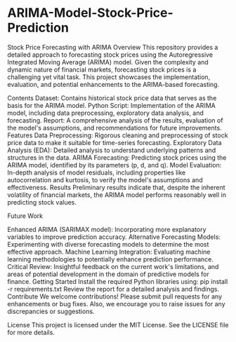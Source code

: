 # ARIMA-Model-Stock-Price-Prediction

Stock Price Forecasting with ARIMA
Overview
This repository provides a detailed approach to forecasting stock prices using the Autoregressive Integrated Moving Average (ARIMA) model. Given the complexity and dynamic nature of financial markets, forecasting stock prices is a challenging yet vital task. This project showcases the implementation, evaluation, and potential enhancements to the ARIMA-based forecasting.

Contents
Dataset: Contains historical stock price data that serves as the basis for the ARIMA model.
Python Script: Implementation of the ARIMA model, including data preprocessing, exploratory data analysis, and forecasting.
Report: A comprehensive analysis of the results, evaluation of the model's assumptions, and recommendations for future improvements.
Features
Data Preprocessing: Rigorous cleaning and preprocessing of stock price data to make it suitable for time-series forecasting.
Exploratory Data Analysis (EDA): Detailed analysis to understand underlying patterns and structures in the data.
ARIMA Forecasting: Predicting stock prices using the ARIMA model, identified by its parameters (p, d, and q).
Model Evaluation: In-depth analysis of model residuals, including properties like autocorrelation and kurtosis, to verify the model's assumptions and effectiveness.
Results
Preliminary results indicate that, despite the inherent volatility of financial markets, the ARIMA model performs reasonably well in predicting stock values.

Future Work

Enhanced ARIMA (SARIMAX model): Incorporating more explanatory variables to improve prediction accuracy.
Alternative Forecasting Models: Experimenting with diverse forecasting models to determine the most effective approach.
Machine Learning Integration: Evaluating machine learning methodologies to potentially enhance prediction performance.
Critical Review: Insightful feedback on the current work's limitations, and areas of potential development in the domain of predictive models for finance.
Getting Started
Install the required Python libraries using: pip install -r requirements.txt
Review the report for a detailed analysis and findings.
Contribute
We welcome contributions! Please submit pull requests for any enhancements or bug fixes. Also, we encourage you to raise issues for any discrepancies or suggestions.

License
This project is licensed under the MIT License. See the LICENSE file for more details.
